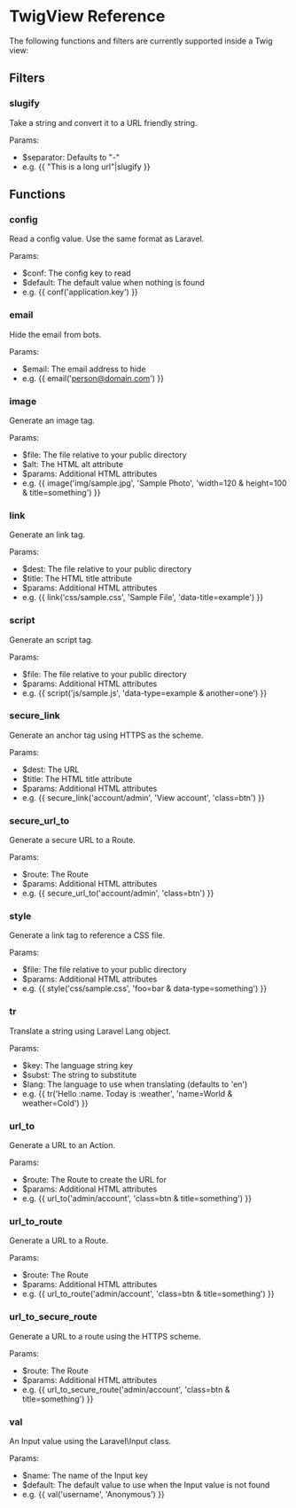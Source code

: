 # TwigView Reference #

The following functions and filters are currently supported inside a Twig view:

## Filters ##

### slugify ###

Take a string and convert it to a URL friendly string.

Params:

- $separator: Defaults to &quot;-&quot;
- e.g. {{ "This is a long url"|slugify }}

## Functions ##

### config ###

Read a config value. Use the same format as Laravel.

Params:

- $conf: The config key to read
- $default: The default value when nothing is found
- e.g. {{ conf('application.key') }}

### email ###

Hide the email from bots.

Params:

- $email: The email address to hide
- e.g. {{ email('person@domain.com') }}

### image ###

Generate an image tag.

Params:

- $file: The file relative to your public directory
- $alt: The HTML alt attribute
- $params: Additional HTML attributes
- e.g. {{ image('img/sample.jpg', 'Sample Photo', 'width=120 & height=100 & title=something') }}

### link ###

Generate an link tag.

Params:

- $dest: The file relative to your public directory
- $title: The HTML title attribute
- $params: Additional HTML attributes
- e.g. {{ link('css/sample.css', 'Sample File', 'data-title=example') }}

### script ###

Generate an script tag.

Params:

- $file: The file relative to your public directory
- $params: Additional HTML attributes
- e.g. {{ script('js/sample.js', 'data-type=example & another=one') }}

### secure_link ###

Generate an anchor tag using HTTPS as the scheme.

Params:

- $dest: The URL
- $title: The HTML title attribute
- $params: Additional HTML attributes
- e.g. {{ secure_link('account/admin', 'View account', 'class=btn') }}

### secure_url_to ###

Generate a secure URL to a Route.

Params:

- $route: The Route
- $params: Additional HTML attributes
- e.g. {{ secure_url_to('account/admin', 'class=btn') }}

### style ###

Generate a link tag to reference a CSS file.

Params:

- $file: The file relative to your public directory
- $params: Additional HTML attributes
- e.g. {{ style('css/sample.css', 'foo=bar & data-type=something') }}

### tr ###

Translate a string using Laravel Lang object.

Params:

- $key: The language string key
- $subst: The string to substitute
- $lang: The language to use when translating (defaults to 'en')
- e.g. {{ tr('Hello :name. Today is :weather', 'name=World & weather=Cold') }}

### url_to ###

Generate a URL to an Action.

Params:

- $route: The Route to create the URL for
- $params: Additional HTML attributes
- e.g. {{ url_to('admin/account', 'class=btn & title=something') }}

### url_to_route ###

Generate a URL to a Route.

Params:

- $route: The Route
- $params: Additional HTML attributes
- e.g. {{ url_to_route('admin/account', 'class=btn & title=something') }}

### url_to_secure_route ###

Generate a URL to a route using the HTTPS scheme.

Params:

- $route: The Route
- $params: Additional HTML attributes
- e.g. {{ url_to_secure_route('admin/account', 'class=btn & title=something') }}

### val ###

An Input value using the Laravel\Input class.

Params:

- $name: The name of the Input key
- $default: The default value to use when the Input value is not found
- e.g. {{ val('username', 'Anonymous') }}
